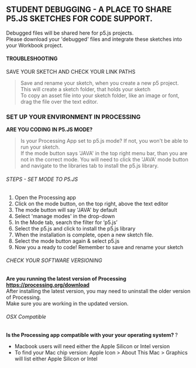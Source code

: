 ## STUDENT DEBUGGING - A PLACE TO SHARE P5.JS SKETCHES FOR CODE SUPPORT.
Debugged files will be shared here for p5.js projects.<br>
Please download your 'debugged' files and integrate these sketches into your Workbook project. <br>

#### TROUBLESHOOTING

SAVE YOUR SKETCH AND CHECK YOUR LINK PATHS
> Save and rename your sketch, when you create a new p5 project. <br>
> This will create a sketch folder, that holds your sketch <br>
> To copy an asset file into your sketch folder, like an image or font, drag the file over the text editor. <br>

### SET UP YOUR ENVIRONMENT IN PROCESSING

<strong> ARE YOU CODING IN P5.JS MODE? </strong> <br>
> Is your Processing App set to p5.js mode? If not, you won't be able to run your sketch. <br>
> If the mode button says 'JAVA' in the top right menu bar, than you are not in the correct mode. You will need to click the 'JAVA' mode button and navigate to the libraries tab to install the p5.js library. <br>

###### STEPS - SET MODE TO P5.JS <br>
1. Open the Processing app  <br>
2. Click on the mode button, on the top right, above the text editor <br>
3. The mode button will say  'JAVA' by default <br>
4. Select 'manage modes' in the drop-down <br>
5. In the Mode tab,  search the filter for ‘p5.js’ <br>
6. Select the p5.js and click to install the p5.js library <br>
7. When the installation is complete, open a new sketch file. <br>
8. Select the mode button again & select p5.js <br>
9. Now you a ready to code! Remember to save and rename your sketch <br>

###### CHECK YOUR SOFTWARE VERSIONING 
<strong> Are you running the latest version of Processing <https://processing.org/download> </strong> <br>
After installing the latest version, you may need to uninstall the older version of Processing. <br>
Make sure you are working in the updated version. <br>

###### OSX Compatible 
<b> Is the Processing app compatible with your your operating system? </b>?<br>
* Macbook users will need either the Apple Silicon or Intel version <br>
* To find your Mac chip version: Apple Icon > About This Mac > Graphics will list either Apple Silicon or Intel <br>




